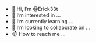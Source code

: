 - 👋 Hi, I’m @Erick33t
- 👀 I’m interested in ...
- 🌱 I’m currently learning ...
- 💞️ I’m looking to collaborate on ...
- 📫 How to reach me ...

<!---
Erick33t/Erick33t is a ✨ special ✨ repository because its `README.md` (this file) appears on your GitHub profile.
You can click the Preview link to take a look at your changes.
--->
